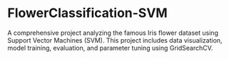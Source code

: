 # FlowerClassification-SVM
A comprehensive project analyzing the famous Iris flower dataset using Support Vector Machines (SVM). This project includes data visualization, model training, evaluation, and parameter tuning using GridSearchCV.
